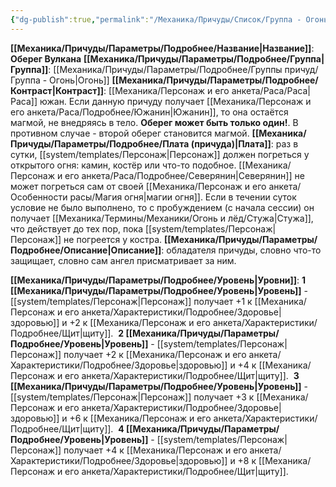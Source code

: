 ```yaml
---
{"dg-publish":true,"permalink":"/Механика/Причуды/Список/Группа - Огонь/Оберег Вулкана/","noteIcon":"","created":"2025-07-12T09:55:58.130+03:00","updated":"2025-07-29T23:55:57.099+03:00"}
---
```


**[[Механика/Причуды/Параметры/Подробнее/Название\|Название]]**: **Оберег Вулкана**
**[[Механика/Причуды/Параметры/Подробнее/Группа\|Группа]]**: [[Механика/Причуды/Параметры/Подробнее/Группы причуд/Группа - Огонь\|Огонь]] 
**[[Механика/Причуды/Параметры/Подробнее/Контраст\|Контраст]]**: [[Механика/Персонаж и его анкета/Раса/Раса\|Раса]] южан. Если данную причуду получает [[Механика/Персонаж и его анкета/Раса/Подробнее/Южанин\|Южанин]], то она остаётся магмой, не внедряясь в тело. **Оберег может быть только один!**. В противном случае - второй оберег становится магмой. 
**[[Механика/Причуды/Параметры/Подробнее/Плата (причуда)\|Плата]]**: раз в сутки, [[system/templates/Персонаж\|Персонаж]] должен погреться у открытого огня: камин, костёр или что-то подобное. [[Механика/Персонаж и его анкета/Раса/Подробнее/Северянин\|Северянин]] не может погреться сам от своей [[Механика/Персонаж и его анкета/Особенности расы/Магия огня\|магии огня]]. Если в течении суток условие не было выполнено, то с пробуждением (с начала сессии) он получает [[Механика/Термины/Механики/Огонь и лёд/Стужа\|Стужа]], что действует до тех пор, пока [[system/templates/Персонаж\|Персонаж]] не погреется у костра. 
**[[Механика/Причуды/Параметры/Подробнее/Описание\|Описание]]**: обладателя причуды, словно что-то защищает, словно сам ангел присматривает за ним. 

**[[Механика/Причуды/Параметры/Подробнее/Уровень\|Уровни]]**:
**1 [[Механика/Причуды/Параметры/Подробнее/Уровень\|Уровень]]** - [[system/templates/Персонаж\|Персонаж]] получает +1 к [[Механика/Персонаж и его анкета/Характеристики/Подробнее/Здоровье\|здоровью]] и +2 к [[Механика/Персонаж и его анкета/Характеристики/Подробнее/Щит\|щиту]]. 
**2 [[Механика/Причуды/Параметры/Подробнее/Уровень\|Уровень]]** - [[system/templates/Персонаж\|Персонаж]] получает +2 к [[Механика/Персонаж и его анкета/Характеристики/Подробнее/Здоровье\|здоровью]] и +4 к [[Механика/Персонаж и его анкета/Характеристики/Подробнее/Щит\|щиту]]. 
**3 [[Механика/Причуды/Параметры/Подробнее/Уровень\|Уровень]]** - [[system/templates/Персонаж\|Персонаж]] получает +3 к [[Механика/Персонаж и его анкета/Характеристики/Подробнее/Здоровье\|здоровью]] и +6 к [[Механика/Персонаж и его анкета/Характеристики/Подробнее/Щит\|щиту]]. 
**4 [[Механика/Причуды/Параметры/Подробнее/Уровень\|Уровень]]** - [[system/templates/Персонаж\|Персонаж]] получает +4 к [[Механика/Персонаж и его анкета/Характеристики/Подробнее/Здоровье\|здоровью]] и +8 к [[Механика/Персонаж и его анкета/Характеристики/Подробнее/Щит\|щиту]]. 